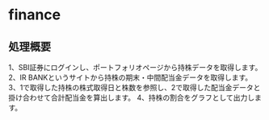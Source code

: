 # finance

## 処理概要
1、SBI証券にログインし、ポートフォリオページから持株データを取得します。
2、IR BANKというサイトから持株の期末・中間配当金データを取得します。
3、1で取得した持株の株式取得日と株数を参照し、2で取得した配当金データと掛け合わせて合計配当金を算出します。
4、持株の割合をグラフとして出力します。
